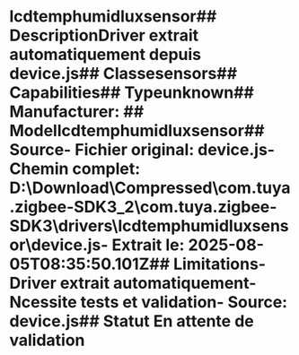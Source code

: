 # lcdtemphumidluxsensor##  DescriptionDriver extrait automatiquement depuis device.js##  Classesensors##  Capabilities##  Typeunknown##  Manufacturer: ##  Modellcdtemphumidluxsensor##  Source- **Fichier original**: device.js- **Chemin complet**: D:\Download\Compressed\com.tuya.zigbee-SDK3_2\com.tuya.zigbee-SDK3\drivers\lcdtemphumidluxsensor\device.js- **Extrait le**: 2025-08-05T08:35:50.101Z##  Limitations- Driver extrait automatiquement- Ncessite tests et validation- Source: device.js##  Statut En attente de validation
